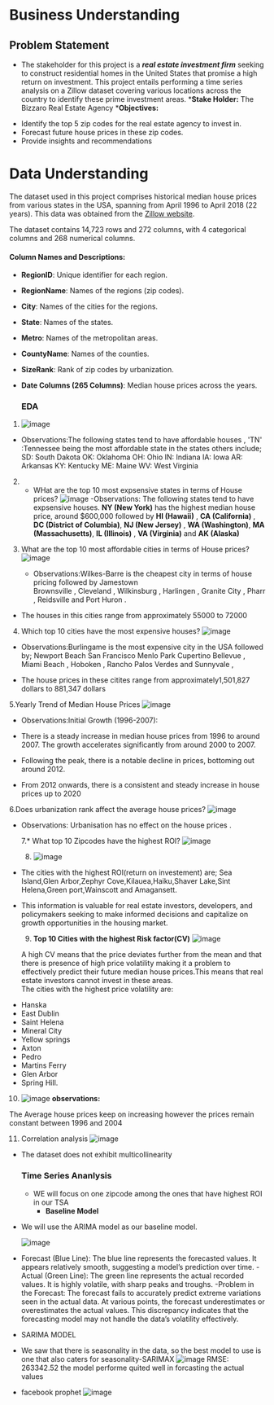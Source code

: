# **Business Understanding**

## Problem Statement


- The stakeholder for this project is a ***real estate investment firm*** seeking to construct residential homes in the United States that promise a high return on investment. This project entails performing a time series analysis on a Zillow dataset covering various locations across the country to identify these prime investment areas.
***Stake Holder:** The Bizzaro Real Estate Agency
***Objectives:**

*   Identify the top 5 zip codes for the real estate agency to invest in.
*   Forecast future house prices in these zip codes.
*   Provide insights and recommendations

# **Data Understanding**

The dataset used in this project comprises historical median house prices from various states in the USA, spanning from April 1996 to April 2018 (22 years). This data was obtained from the [Zillow website](https://www.zillow.com/research/data/).

The dataset contains 14,723 rows and 272 columns, with 4 categorical columns and 268 numerical columns.

#### Column Names and Descriptions:
- **RegionID**: Unique identifier for each region.
- **RegionName**: Names of the regions (zip codes).
- **City**: Names of the cities for the regions.
- **State**: Names of the states.
- **Metro**: Names of the metropolitan areas.
- **CountyName**: Names of the counties.
- **SizeRank**: Rank of zip codes by urbanization.
- **Date Columns (265 Columns)**: Median house prices across the years.

  ### EDA
1.
   ![image](https://github.com/Dee-Olulo/Time-series-analysis/assets/151445934/b40d3eac-9560-423d-be0a-58346ac9e36e)

  - Observations:The following states tend to have affordable houses ,  'TN' :Tennessee being the most affordable state in the states others include;
SD: South Dakota
OK: Oklahoma
OH: Ohio
IN: Indiana
IA: Iowa
AR: Arkansas
KY: Kentucky
ME: Maine
WV: West Virginia

2. * WHat are the  top 10 most expsensive states in terms of House prices?
     ![image](https://github.com/Dee-Olulo/Time-series-analysis/assets/151445934/1a2b8247-61aa-4e7c-adf7-dddcc62ecfe0)
-Observations: The following states tend to have expsensive houses.
 **NY (New York)**  has the highest median house price, around $600,000 followed by
 **HI (Hawaii)** ,
 **CA (California)** ,
 **DC (District of Columbia)**,
 **NJ (New Jersey)** ,
 **WA (Washington)**,
 **MA (Massachusetts)**,
 **IL (Illinois)** ,
 **VA (Virginia)** and
 **AK (Alaska)**

 3. What are the  top 10 most affordable cities in terms of House prices?
    ![image](https://github.com/Dee-Olulo/Time-series-analysis/assets/151445934/e43af5b4-f29c-49ee-a731-b90a3a7d9597)

    - Observations:Wilkes-Barre  is the cheapest city in terms of house pricing followed by
Jamestown       
Brownsville  ,
Cleveland  ,
Wilkinsburg  ,
Harlingen  ,
Granite City  ,
Pharr  ,
Reidsville and
Port Huron   .

*  The houses in this cities range from approximately 55000 to 72000
  
4. Which  top 10 cities have  the  most expensive houses?
![image](https://github.com/Dee-Olulo/Time-series-analysis/assets/151445934/881a582f-e040-42f9-8b28-376b9f0ff325)


*   Observations:Burlingame is the most expensive city in the USA followed by;
Newport Beach
San Francisco
Menlo Park
Cupertino
Bellevue ,
Miami Beach ,
Hoboken ,
Rancho Palos Verdes and
Sunnyvale ,

*   The house prices in these citites range from  approximately1,501,827 dollars to 881,347 dollars

5.Yearly Trend of Median House Prices
![image](https://github.com/Dee-Olulo/Time-series-analysis/assets/151445934/024ac448-d9fb-436c-a093-18d89e4ef42e)

- Observations:Initial Growth (1996-2007):

- There is a steady increase in median house prices from 1996 to around 2007.
The growth accelerates significantly from around 2000 to 2007.
- Following the peak, there is a notable decline in prices, bottoming out around 2012.
- From 2012 onwards, there is a consistent and steady increase in house prices up to 2020

6.Does urbanization  rank affect the average house prices?
![image](https://github.com/Dee-Olulo/Time-series-analysis/assets/151445934/1154109a-01d9-4a77-93b6-715111cda6e9)

- Observations: Urbanisation has no effect on the house prices .

  7.*  What top 10 Zipcodes have the highest ROI?
  ![image](https://github.com/Dee-Olulo/Time-series-analysis/assets/151445934/5e8ac78d-0e8f-40e4-bf15-29fdeec4356b)

  8. ![image](https://github.com/Dee-Olulo/Time-series-analysis/assets/151445934/f6a3434a-57ef-4110-b600-35ce3721734e)
     
- The cities with the highest ROI(return on investement) are;
Sea Island,Glen Arbor,Zephyr Cove,Kilauea,Haiku,Shaver Lake,Sint Helena,Green port,Wainscott and Amagansett.<br>
- This information is valuable for real estate investors, developers, and policymakers seeking to make informed decisions and capitalize on growth opportunities in the housing market.
  
  9. **Top 10 Cities with the highest Risk factor(CV)**
  ![image](https://github.com/Dee-Olulo/Time-series-analysis/assets/151445934/305b8948-ecfe-4398-9d88-42a074dd7b28)

  A high CV means that  the price deviates further from the mean and  that there is presence of high price volatility making it a problem to effectively predict their future median house prices.This means that real estate investors cannot invest in these areas.<br>
The cities with the highest price volatility are:
*   Hanska
*   East Dublin
*   Saint Helena
*  Mineral City
*   Yellow springs
*  Axton
*  Pedro
* Martins Ferry
*   Glen Arbor
*  Spring Hill.

10. ![image](https://github.com/Dee-Olulo/Time-series-analysis/assets/151445934/abb9dbf9-15ba-49b0-8b3c-61e2201aff02)
    **observations:**

The Average house prices  keep on increasing however the prices remain constant between 1996 and 2004

11. Correlation analysis
![image](https://github.com/Dee-Olulo/Time-series-analysis/assets/151445934/25c58958-7eb4-457b-a122-c2516f694385)

- The dataset does not exhibit multicollinearity
  ### **Time Series Ananlysis**

  - WE will focus on one zipcode  among the ones that have highest ROI in our TSA
    - **Baseline Model**

- We will use the ARIMA model as our baseline model.

  ![image](https://github.com/Dee-Olulo/Time-series-analysis/assets/151445934/79f628e9-7f97-4814-b875-a069869a3655)
- Forecast (Blue Line):
The blue line represents the forecasted values.
It appears relatively smooth, suggesting a model’s prediction over time.
-Actual (Green Line):
The green line represents the actual recorded values.
It is highly volatile, with sharp peaks and troughs.
-Problem in the Forecast:
The forecast fails to accurately predict extreme variations seen in the actual data.
At various points, the forecast underestimates or overestimates the actual values.
This discrepancy indicates that the forecasting model may not handle the data’s volatility effectively.


- SARIMA MODEL
  
- We saw that there is seasonality in the data, so the best model to use is one that also caters for seasonality-SARIMAX
  ![image](https://github.com/Dee-Olulo/Time-series-analysis/assets/151445934/f756318a-d770-4b93-9724-48a4d77b6e9f)
RMSE: 263342.52
the model performe quited well in forcasting the actual values
 - facebook prophet
   ![image](https://github.com/Dee-Olulo/Time-series-analysis/assets/151445934/8564a462-da59-457c-a68d-c92e3c7ea2ca)
 

